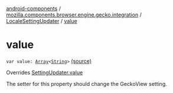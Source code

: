 [android-components](../../index.md) / [mozilla.components.browser.engine.gecko.integration](../index.md) / [LocaleSettingUpdater](index.md) / [value](./value.md)

# value

`var value: `[`Array`](https://kotlinlang.org/api/latest/jvm/stdlib/kotlin/-array/index.html)`<`[`String`](https://kotlinlang.org/api/latest/jvm/stdlib/kotlin/-string/index.html)`>` [(source)](https://github.com/mozilla-mobile/android-components/blob/master/components/browser/engine-gecko-beta/src/main/java/mozilla/components/browser/engine/gecko/integration/LocaleSettingUpdater.kt#L22)

Overrides [SettingUpdater.value](../-setting-updater/value.md)

The setter for this property should change the GeckoView setting.

